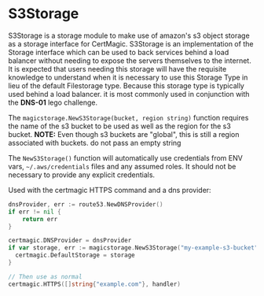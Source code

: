 # S3Storage

S3Storage is a storage module to make use of amazon's s3 object storage as a storage interface for CertMagic.  S3Storage
is an implementation of the Storage interface which can be used to back services behind a load balancer without
needing to expose the servers themselves to the internet.  It is expected that users needing this storage will
have the requisite knowledge to understand when it is necessary to use this Storage Type in lieu of the default
Filestorage type.  Because this storage type is typically used behind a load balancer. it is most commonly used in
conjunction with the __DNS-01__ lego challenge.

The `magicstorage.NewS3Storage(bucket, region string)` function requires the name of the s3 bucket to be used as well as
the region for the s3 bucket.  __NOTE:__ Even though s3 buckets are "global", this is still a region associated with buckets.
do not pass an empty string

The `NewS3Storage()` function will automatically use credentials from ENV vars, `~/.aws/credentials` files and any assumed roles.
It should not be necessary to provide any explicit credentials.

Used with the certmagic HTTPS command and a dns provider:

```go
dnsProvider, err := route53.NewDNSProvider()
if err != nil {
    return err
}

certmagic.DNSProvider = dnsProvider
if var storage, err := magicstorage.NewS3Storage("my-example-s3-bucket", "example-aws-region"); err == nil {
  certmagic.DefaultStorage = storage
}

// Then use as normal
certmagic.HTTPS([]string{"example.com"}, handler)
```
